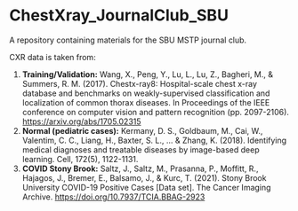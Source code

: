 # ChestXray_JournalClub_SBU

A repository containing materials for the SBU MSTP journal club. 




CXR data is taken from:


1. **Training/Validation:** Wang, X., Peng, Y., Lu, L., Lu, Z., Bagheri, M., & Summers, R. M. (2017). Chestx-ray8: Hospital-scale chest x-ray database and benchmarks on weakly-supervised classification and localization of common thorax diseases. In Proceedings of the IEEE conference on computer vision and pattern recognition (pp. 2097-2106).
https://arxiv.org/abs/1705.02315
2. **Normal (pediatric cases):** Kermany, D. S., Goldbaum, M., Cai, W., Valentim, C. C., Liang, H., Baxter, S. L., ... & Zhang, K. (2018). Identifying medical diagnoses and treatable diseases by image-based deep learning. Cell, 172(5), 1122-1131.
3. **COVID Stony Brook:** Saltz, J., Saltz, M., Prasanna, P., Moffitt, R., Hajagos, J., Bremer, E., Balsamo, J., & Kurc, T. (2021). Stony Brook University COVID-19 Positive Cases [Data set]. The Cancer Imaging Archive. https://doi.org/10.7937/TCIA.BBAG-2923
